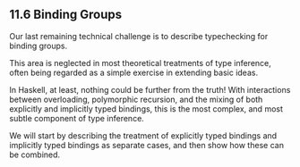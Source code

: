 ## 11.6  Binding Groups

Our last remaining technical challenge is to describe typechecking for binding groups.

This area is neglected in most theoretical treatments of type inference, often being regarded as a simple exercise in extending basic ideas.

In Haskell, at least, nothing could be further from the truth! With interactions between overloading, polymorphic recursion, and the mixing of both explicitly and implicitly typed bindings, this is the most complex, and most subtle component of type inference.

We will start by describing the treatment of explicitly typed bindings and implicitly typed bindings as separate cases, and then show how these can be combined.


